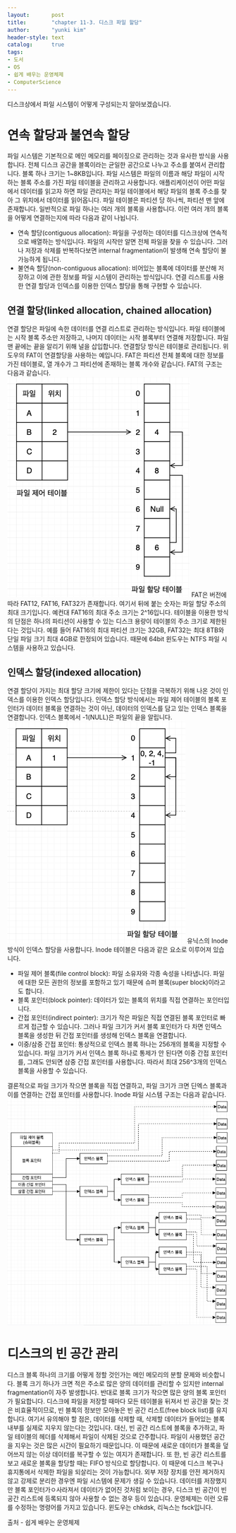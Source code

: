 ```yaml
---
layout:       post
title:        "chapter 11-3. 디스크 파일 할당"
author:       "yunki kim"
header-style: text
catalog:      true
tags:
- 도서
- OS
- 쉽게 배우는 운영체제
- ComputerScience
---
```


디스크상에서 파일 시스템이 어떻게 구성되는지 알아보겠습니다.
# 연속 할당과 불연속 할당
파일 시스템은 기본적으로 메인 메모리를 페이징으로 관리하는 것과 유사한 방식을 사용합니다. 전체 디스크 공간을 블록이라는 균일한 공간으로 나누고 주소를 붙여서 관리합니다. 블록 하나 크기는 1~8KB입니다.
파일 시스템은 파일의 이름과 해당 파일이 시작하는 블록 주소를 가진 파일 테이블을 관리하고 사용합니다. 애플리케이션이 어떤 파일에서 데이터를 읽고자 하면 파일 관리자는 파일 테이블에서 해당 파일의 블록 주소를 찾아 그 위치에서 데이터를 읽어옵니다. 파일 테이블은 파티션 당 하나씩, 파티션 맨 앞에 존재합니다.
일반적으로 파일 하나는 여러 개의 블록을 사용합니다. 이런 여러 개의 블록을 어떻게 연결하는지에 따라 다음과 같이 나뉩니다.
- 연속 할당(contiguous allocation): 파일을 구성하는 데이터를 디스크상에 연속적으로 배열하는 방식입니다. 파일의 시작만 알면 전체 파일을 찾을 수 있습니다. 그러나 저장과 삭제를 반복하다보면 internal fragmentation이 발생해 연속 할당이 불가능하게 됩니다.
- 불연속 할당(non-contiguous allocation): 비어있는 블록에 데이터를 분산해 저장하고 이에 관한 정보를 파일 시스템이 관리하는 방식입니다. 연결 리스트를 사용한 연결 할당과 인덱스를 이용한 인덱스 할당을 통해 구현할 수 있습니다.
## 연결 할당(linked allocation, chained allocation)
연결 할당은 파일에 속한 데이터를 연결 리스트로 관리하는 방식입니다. 파일 테이블에는 시작 블록 주소만 저장하고, 나머지 데이터는 시작 블록부터 연결해 저장합니다. 파일 맨 끝에는 끝을 알리기 위해 널을 삽입합니다.
연결할당 방식은 테이블로 관리됩니다. 위도우의 FAT이 연결할당을 사용하는 예입니다. FAT은 파티션 전체 블록에 대한 정보를 가진 테이블로, 열 개수가 그 파티션에 존재하는 블록 개수와 같습니다. FAT의 구조는 다음과 같습니다.
![FAT structure](/img/2023-06-29-introduction-to-os-11-3/img.png)
FAT은 버전에 따라 FAT12, FAT16, FAT32가 존재합니다. 여기서 뒤에 붙는 숫자는 파일 할당 주소의 최대 크기입니다. 예컨대 FAT16의 최대 주소 크기는 2^16입니다.
테이블을 이용한 방식의 단점은 하나의 파티션이 사용할 수 있는 디스크 용량이 테이블의 주소 크기로 제한된다는 것입니다. 예를 들어 FAT16의 최대 파티션 크기는 32GB, FAT32는 최대 8TB와 단일 파일 크기 최대 4GB로 한정되어 있습니다. 때문에 64bit 윈도우는 NTFS 파일 시스템을 사용하고 있습니다.
## 인덱스 할당(indexed allocation)
연결 할당이 가지는 최대 할당 크기에 제한이 있다는 단점을 극복하기 위해 나온 것이 인덱스를 이용한 인덱스 할당입니다. 인덱스 할당 방식에서는 파일 제어 테이블의 블록 포인터가 데이터 블록을 연결하는 것이 아닌, 데이터의 인덱스를 담고 있는 인덱스 블록을 연결합니다. 인덱스 블록에서 -1(NULL)은 파일의 끝을 알립니다.
![indexed allocation strucutre](/img/2023-06-29-introduction-to-os-11-3/img_1.png)
유닉스의 Inode 방식이 인덱스 할당을 사용합니다. Inode 테이블은 다음과 같은 요소로 이루어져 있습니다.
- 파일 제어 블록(file control block): 파일 소유자와 각종 속성을 나타냅니다. 파일에 대한 모든 권한의 정보를 포함하고 있기 때문에 슈퍼 블록(super block)이라고도 합니다.
- 블록 포인터(block pointer): 데이터가 있는 블록의 위치를 직접 연결하는 포인터입니다.
- 간접 포인터(indirect pointer): 크기가 작은 파일은 직접 연결된 블록 포인터로 빠르게 접근할 수 있습니다. 그러나 파일 크기가 커서 블록 포인터가 다 차면 인덱스 블록을 생성한 뒤 간접 포인터를 생성해 인덱스 블록을 연결합니다.
- 이중/삼중 간접 포인터: 통상적으로 인덱스 블록 하나는 256개의 블록을 지정할 수 있습니다. 파일 크기가 커서 인덱스 블록 하나로 통제가 안 된다면 이중 간접 포인터를, 그래도 안되면 삼중 간접 포인터를 사용합니다. 따라서 최대 256^3개의 인덱스 블록을 사용할 수 있습니다.

결론적으로 파일 크기가 작으면 블록을 직접 연결하고, 파일 크기가 크면 딘엑스 블록과 이를 연결하는 간접 포인터를 사용합니다. Inode 파일 시스템 구조는 다음과 같습니다.
![Inode filesystem structure](/img/2023-06-29-introduction-to-os-11-3/img_2.png)
# 디스크의 빈 공간 관리
디스크 블록 하나의 크기를 어떻게 정할 것인가는 메인 메모리의 분할 문제와 비슷합니다. 블록 크기 하나가 크면 적은 주소로 많은 양의 데이터를 관리할 수 있지만 internal fragmentation이 자주 발생합니다. 반대로 블록 크기가 작으면 많은 양의 블록 포인터가 필요합니다.
디스크에 파일을 저장할 때마다 모든 테이블을 뒤져서 빈 공간을 찾는 것은 비효율적이므로, 빈 블록의 정보만 모아놓은 빈 공간 리스트(free block list)를 유지합니다.
여기서 유의해야 할 점은, 데이터를 삭제할 때, 삭제할 데이터가 들어있는 블록 내부를 실제로 지우지 않는다는 것입니다. 대신, 빈 공간 리스트에 블록을 추가하고, 파일 테이블의 헤더를 삭제해서 파일이 삭제된 것으로 간주합니다. 파일이 사용했던 공간을 지우는 것은 많은 시간이 필요하기 때문입니다. 이 때문에 새로운 데이터가 블록을 덮어쓰지 않는 이상 데이터를 복구할 수 있는 여지가 존재합니다. 또 한, 빈 공간 리스트를 보고 새로운 블록을 할당할 때는 FIFO 방식으로 할당합니다. 이 때문에 디스크 복구나 휴지통에서 삭제한 파일을 되살리는 것이 가능합니다.
외부 저장 장치를 안전 제거하지 않고 강제로 분리한 경우엔 파일 시스템에 문제가 생길 수 있습니다. 데이터를 저장했지만 블록 포인터가ㅇ사라져서 데이터가 없어진 것처럼 보이는 경우, 디스크 빈 공간이 빈 공간 리스트에 등록되지 않아 사용할 수 없는 경우 등이 있습니다. 운영체제는 이런 오류를 수정하는 명령어를 가지고 있습니다. 윈도우는 chkdsk, 리눅스는 fsck입니다.

출처 - 쉽게 배우는 운영체제